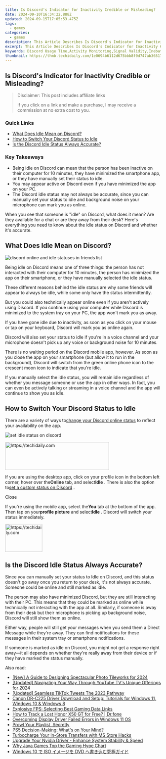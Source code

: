 ```yaml
---
title: Is Discord's Indicator for Inactivity Credible or Misleading?
date: 2024-09-10T16:34:22.888Z
updated: 2024-09-15T17:05:53.475Z
tags:
  - games
categories:
  - games
description: This Article Describes Is Discord's Indicator for Inactivity Credible or Misleading?
excerpt: This Article Describes Is Discord's Indicator for Inactivity Credible or Misleading?
keywords: Discord Usage Time,Activity Monitoring,Signal Validity,Inebativity Alert,Indicator Reliability,Inactivity Detection,Status Confirmation
thumbnail: https://thmb.techidaily.com/1e0694b6112d675bbb8f0d747ab36517f01502f4062f523abbe17fcfc5ae5fc7.jpg
---
```


## Is Discord's Indicator for Inactivity Credible or Misleading?

>  Disclaimer: This post includes affiliate links
>
>  If you click on a link and make a purchase, I may receive a commission at no extra cost to you.
>

### Quick Links

* [What Does Idle Mean on Discord?](#what-does-idle-mean-on-discord)
* [How to Switch Your Discord Status to Idle](#how-to-switch-your-discord-status-to-idle)
* [Is the Discord Idle Status Always Accurate?](#is-the-discord-idle-status-always-accurate)

### Key Takeaways

* Being idle on Discord can mean that the person has been inactive on their computer for 10 minutes, they have minimized the smartphone app, or they have manually set their status to idle.
* You may appear active on Discord even if you have minimized the app on your PC.
* The Discord idle status may not always be accurate, since you can manually set your status to idle and background noise on your microphone can mark you as online.

 When you see that someone is "idle" on Discord, what does it mean? Are they available for a chat or are they away from their desk? Here's everything you need to know about the idle status on Discord and whether it's accurate.

## What Does Idle Mean on Discord?

![discord online and idle statuses in friends list](https://static1.makeuseofimages.com/wordpress/wp-content/uploads/2024/03/discord-online-and-idle-statuses-in-friends-list.png)

 Being idle on Discord means one of three things: the person has not interacted with their computer for 10 minutes, the person has minimized the app on their smartphone, or they have manually selected the idle status.

 These different reasons behind the idle status are why some friends will appear to always be idle, while some only have the status intermittently.

 But you could also technically appear online even if you aren't actively using Discord. If you continue using your computer while Discord is minimized to the system tray on your PC, the app won't mark you as away.

 If you have gone idle due to inactivity, as soon as you click on your mouse or tap on your keyboard, Discord will mark you as online again.

 Discord will also set your status to idle if you're in a voice channel and your microphone doesn't pick up any voice or background noise for 10 minutes.

 There is no waiting period on the Discord mobile app, however. As soon as you close the app on your smartphone (but allow it to run in the background), Discord will switch from the green online phone icon to the crescent moon icon to indicate that you're idle.

 If you manually select the idle status, you will remain idle regardless of whether you message someone or use the app in other ways. In fact, you can even be actively talking or streaming in a voice channel and the app will continue to show you as idle.

## How to Switch Your Discord Status to Idle

 There are a variety of ways to[change your Discord online status](https://www.makeuseof.com/how-to-change-your-discord-online-status/) to reflect your availability on the app.

![set idle status on discord](https://static1.makeuseofimages.com/wordpress/wp-content/uploads/2024/03/set-idle-status-on-discord.png)

<!-- affiliate ads begin -->
<a href="https://aligracehair.sjv.io/c/5597632/2115918/19272" target="_top" id="2115918">
  <img src="//a.impactradius-go.com/display-ad/19272-2115918" border="0" alt="https://techidaily.com" width="336" height="90"/>
</a>
<img height="0" width="0" src="https://aligracehair.sjv.io/i/5597632/2115918/19272" style="position:absolute;visibility:hidden;" border="0" />
<!-- affiliate ads end -->

 If you are using the desktop app, click on your profile icon in the bottom left corner, hover over the**Online** tab, and select**Idle** . There is also the option to[set a custom status on Discord](https://www.makeuseof.com/set-custom-discord-status/) .

Close

 If you're using the mobile app, select the**You** tab at the bottom of the app. Then tap on your**profile picture** and select**Idle** . Discord will switch your status immediately.

<!-- affiliate ads begin -->
<a href="https://aligracehair.sjv.io/c/5597632/2135349/19272" target="_top" id="2135349">
  <img src="//a.impactradius-go.com/display-ad/19272-2135349" border="0" alt="https://techidaily.com" width="120" height="90"/>
</a>
<img height="0" width="0" src="https://aligracehair.sjv.io/i/5597632/2135349/19272" style="position:absolute;visibility:hidden;" border="0" />
<!-- affiliate ads end -->

## Is the Discord Idle Status Always Accurate?

 Since you can manually set your status to Idle on Discord, and this status doesn't go away once you return to your desk, it's not always accurate. Someone could be online and still marked as idle.

 The person may also have minimized Discord, but they are still interacting with their PC. This means that they could be marked as online while technically not interacting with the app at all. Similarly, if someone is away from their desk but their microphone is picking up background noise, Discord will still show them as online.

 Either way, people will still get your messages when you send them a Direct Message while they're away. They can find notifications for these messages in their system tray or smartphone notifications.

 If someone is marked as idle on Discord, you might not get a response right away—it all depends on whether they're really away from their device or if they have marked the status manually.

<ins class="adsbygoogle"
     style="display:block"
     data-ad-format="autorelaxed"
     data-ad-client="ca-pub-7571918770474297"
     data-ad-slot="1223367746"></ins>

<ins class="adsbygoogle"
     style="display:block"
     data-ad-client="ca-pub-7571918770474297"
     data-ad-slot="8358498916"
     data-ad-format="auto"
     data-full-width-responsive="true"></ins>

<span class="atpl-alsoreadstyle">Also read:</span>
<div><ul>
<li><a href="https://fox-boxes.techidaily.com/new-a-guide-to-designing-spectacular-photo-tileworks-for-2024/"><u>[New] A Guide to Designing Spectacular Photo Tileworks for 2024</u></a></li>
<li><a href="https://youtube-blog.techidaily.com/ed-navigating-your-way-through-youtube-tvs-unique-offerings-for-2024/"><u>[Updated] Navigating Your Way Through YouTube TV's Unique Offerings for 2024</u></a></li>
<li><a href="https://twitter-videos.techidaily.com/updated-seamless-tiktok-tweets-the-2023-pathway/"><u>[Updated] Seamless TikTok Tweets The 2023 Pathway</u></a></li>
<li><a href="https://hardware-help.techidaily.com/canon-dr-c225-driver-download-and-setup-tutorials-for-windows-11-windows-10-and-windows-8/"><u>Canon DR-C225 Driver Download and Setup: Tutorials for Windows 11, Windows 10 & Windows 8</u></a></li>
<li><a href="https://games-able.techidaily.com/explosive-fps-selecting-best-gaming-data-links/"><u>Explosive FPS: Selecting Best Gaming Data Links</u></a></li>
<li><a href="https://android-location-track.techidaily.com/how-to-track-a-lost-honor-x50-gt-for-free-drfone-by-drfone-virtual-android/"><u>How to Track a Lost Honor X50 GT for Free? | Dr.fone</u></a></li>
<li><a href="https://games-able.techidaily.com/overcoming-display-driver-failed-errors-in-windows-11-os/"><u>Overcoming Display Driver Failed Errors in Windows 11 OS</u></a></li>
<li><a href="https://games-able.techidaily.com/prowl-your-playlist-secretly/"><u>Prowl Your Playlist, Secretly</u></a></li>
<li><a href="https://games-able.techidaily.com/ps5-decision-making-whats-on-your-mind/"><u>PS5 Decision-Making: What's on Your Mind?</u></a></li>
<li><a href="https://win11-tips.techidaily.com/turbocharge-your-in-store-transfers-with-ms-store-hacks/"><u>Turbocharge Your In-Store Transfers with MS Store Hacks</u></a></li>
<li><a href="https://games-able.techidaily.com/upgrade-your-nvidia-driver-enhance-system-stability-and-speed/"><u>Upgrade Your Nvidia Driver - Enhance System Stability & Speed</u></a></li>
<li><a href="https://games-able.techidaily.com/why-java-games-top-the-gaming-hype-chart/"><u>Why Java Games Top the Gaming Hype Chart</u></a></li>
<li><a href="https://some-guidance.techidaily.com/windows-10-iso-dvd/"><u>Windows 10 で ISO イメージを DVD へ書き込む究極ガイド</u></a></li>
</ul></div>

